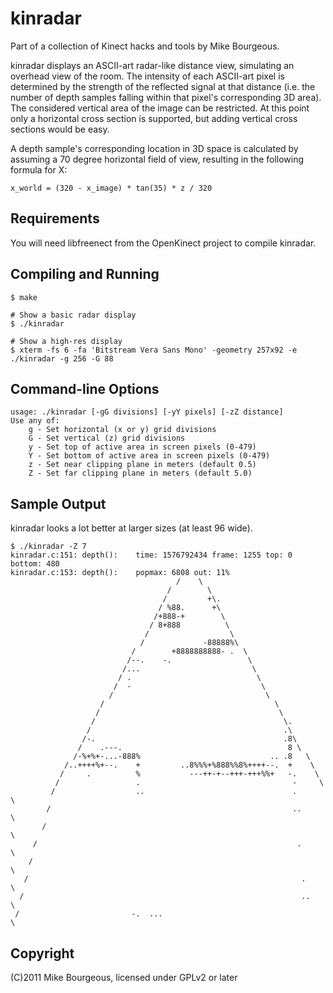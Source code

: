 kinradar
========
Part of a collection of Kinect hacks and tools by Mike Bourgeous.

kinradar displays an ASCII-art radar-like distance view, simulating an overhead
view of the room.  The intensity of each ASCII-art pixel is determined by the
strength of the reflected signal at that distance (i.e. the number of depth
samples falling within that pixel's corresponding 3D area).  The considered
vertical area of the image can be restricted.  At this point only a horizontal
cross section is supported, but adding vertical cross sections would be easy.

A depth sample's corresponding location in 3D space is calculated by assuming a
70 degree horizontal field of view, resulting in the following formula for X:

    x_world = (320 - x_image) * tan(35) * z / 320

Requirements
------------
You will need libfreenect from the OpenKinect project to compile kinradar.

Compiling and Running
---------------------
    $ make

    # Show a basic radar display
    $ ./kinradar

    # Show a high-res display
    $ xterm -fs 6 -fa 'Bitstream Vera Sans Mono' -geometry 257x92 -e ./kinradar -g 256 -G 88

Command-line Options
--------------------
    usage: ./kinradar [-gG divisions] [-yY pixels] [-zZ distance]
    Use any of:
    	g - Set horizontal (x or y) grid divisions
    	G - Set vertical (z) grid divisions
    	y - Set top of active area in screen pixels (0-479)
    	Y - Set bottom of active area in screen pixels (0-479)
    	z - Set near clipping plane in meters (default 0.5)
    	Z - Set far clipping plane in meters (default 5.0)

Sample Output
-------------
kinradar looks a lot better at larger sizes (at least 96 wide).

    $ ./kinradar -Z 7
    kinradar.c:151: depth():	time: 1576792434 frame: 1255 top: 0 bottom: 480
    kinradar.c:153: depth():	popmax: 6808 out: 11%
                                         /    \
                                       /        \
                                      /         +\.
                                     / %88.      +\
                                    /+888-+        \
                                   / 8+888          \
                                  /                  \
                                 /             -88888%\
                               /        +8888888888- .  \
                              /--.    -.                 \
                             /...                         \
                            / .                            \
                           /  -                             \
                          /                                  \
                        /                                      \
                       /                                        \
                      /                                          \.
                     /                                           .\
                    /-.                                          .8\
                   /    .---.                                     8 \
                  /-%+%+-...-888%                             .. .8   \
                /..++++%+--.    +         ..8%%%+%888%%8%++++--.  +    \
               /     .          %           ---++-+--+++-+++%%+   -.    \
              /                 .                                  -     \
             /                  ..                                 .      \
            /                                                      ..      \
           /                                                                 \
         /                                                          .         \
        /                                                                      \
       /                                                             .          \
      /                                                              ..          \
     /                         -.  ...                                            \

Copyright
---------
(C)2011 Mike Bourgeous, licensed under GPLv2 or later

